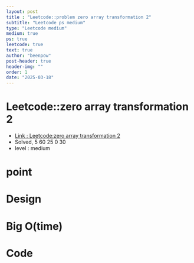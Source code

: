 ```yaml
---
layout: post
title : "Leetcode::problem zero array transformation 2"
subtitle: "Leetcode ps medium"
type: "Leetcode medium"
medium: true
ps: true
leetcode: true
text: true
author: "beenpow"
post-header: true
header-img: ""
order: 1
date: "2025-03-18"
---
```


# Leetcode::zero array transformation 2
- [Link : Leetcode:zero array transformation 2]()
- Solved, 5 60 25 0 30
- level : medium
# point

# Design


# Big O(time)

# Code

```cpp

```
